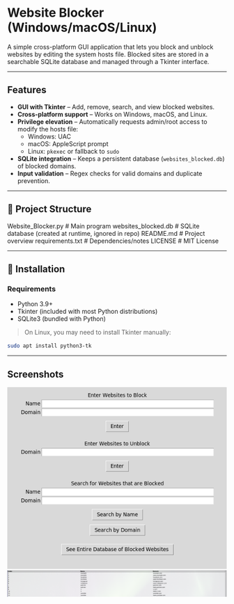 # Website Blocker (Windows/macOS/Linux)

A simple cross-platform GUI application that lets you block and unblock websites by editing the system hosts file. Blocked sites are stored in a searchable SQLite database and managed through a Tkinter interface.

---

## Features 

- **GUI with Tkinter** – Add, remove, search, and view blocked websites.
- **Cross-platform support** – Works on Windows, macOS, and Linux.
- **Privilege elevation** – Automatically requests admin/root access to modify the hosts file:
  - Windows: UAC
  - macOS: AppleScript prompt
  - Linux: `pkexec` or fallback to `sudo`
- **SQLite integration** – Keeps a persistent database (`websites_blocked.db`) of blocked domains.
- **Input validation** – Regex checks for valid domains and duplicate prevention.

---

## 📂 Project Structure

  Website_Blocker.py # Main program
  websites_blocked.db # SQLite database (created at runtime, ignored in repo)
  README.md # Project overview
  requirements.txt # Dependencies/notes
  LICENSE # MIT License

---

## 🚀 Installation
### Requirements
- Python 3.9+
- Tkinter (included with most Python distributions)
- SQLite3 (bundled with Python)

> On Linux, you may need to install Tkinter manually:
```bash
sudo apt install python3-tk
```

---

## Screenshots
![Main window](assets/main.png)
![Datebase view](assets/search.png)


